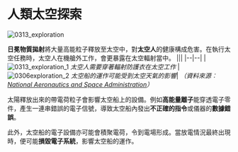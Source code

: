 # 人類太空探索

![0313_exploration](./static/0313_exploration.png)

**日冕物質拋射**將大量高能粒子釋放至太空中，對**太空人**的健康構成危害。在執行太空任務時，太空人在機艙外工作，會更暴露在太空輻射當中。
|||
|--|--|
|![0313_exploration_1](./static/0313_exploration.jpeg) *太空人需要穿著輻射防護衣在太空工作* | ![0306exploration_2](./static/0306exploration_2.jpg) *太空船的運作可能受到太空天氣的影響*|
*（資料來源︰[National Aeronautics and Space Administration](http://www.nasa.gov/home/index.html)）*

太陽釋放出來的帶電荷粒子會影響太空船上的設備。例如**高能量離子**能穿透電子零件，產生一連串錯誤的電子信號，導致太空船內發出**不正確的指令**或儀器的**數據錯誤**。

此外，太空船的電子設備亦可能會積聚電荷，令到電場形成。當放電情況最終出現時，便可能**損毀電子系統**，影響太空船的運作。